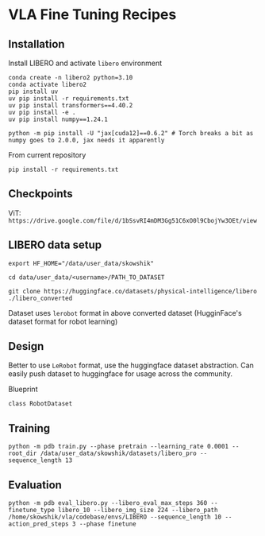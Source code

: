 # VLA Fine Tuning Recipes

## Installation

Install LIBERO and activate `libero` environment

```
conda create -n libero2 python=3.10
conda activate libero2
pip install uv
uv pip install -r requirements.txt
uv pip install transformers==4.40.2
uv pip install -e .
uv pip install numpy==1.24.1

python -m pip install -U "jax[cuda12]==0.6.2" # Torch breaks a bit as numpy goes to 2.0.0, jax needs it apparently
```

From current repository
```
pip install -r requirements.txt
```

## Checkpoints

ViT: `https://drive.google.com/file/d/1bSsvRI4mDM3Gg51C6xO0l9CbojYw3OEt/view`

## LIBERO data setup

`export HF_HOME="/data/user_data/skowshik"`

`cd data/user_data/<username>/PATH_TO_DATASET`

`git clone https://huggingface.co/datasets/physical-intelligence/libero  ./libero_converted`

Dataset uses `lerobot` format in above converted dataset (HugginFace's dataset format for robot learning)

## Design

Better to use `LeRobot` format, use the huggingface dataset abstraction. Can easily push dataset to huggingface for usage across the community.


Blueprint

```
class RobotDataset
```

## Training

```
python -m pdb train.py --phase pretrain --learning_rate 0.0001 --root_dir /data/user_data/skowshik/datasets/libero_pro --sequence_length 13
```

## Evaluation

```
python -m pdb eval_libero.py --libero_eval_max_steps 360 --finetune_type libero_10 --libero_img_size 224 --libero_path /home/skowshik/vla/codebase/envs/LIBERO --sequence_length 10 --action_pred_steps 3 --phase finetune
```